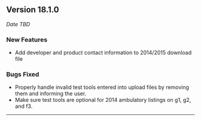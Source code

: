 
## Version 18.1.0
_Date TBD_

### New Features
* Add developer and product contact information to 2014/2015 download file

### Bugs Fixed
* Properly handle invalid test tools entered into upload files by removing them and informing the user.
* Make sure test tools are optional for 2014 ambulatory listings on g1, g2, and f3.

---

